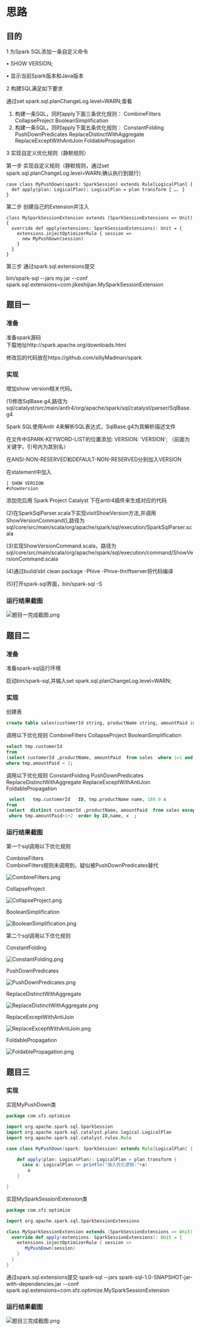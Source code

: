 # 思路


## 目的

1 为Spark SQL添加一条自定义命令

• SHOW VERSION;

• 显示当前Spark版本和Java版本

2  构建SQL满足如下要求

通过set spark.sql.planChangeLog.level=WARN;查看
1. 构建一条SQL，同时apply下面三条优化规则：
CombineFilters
CollapseProject
BooleanSimplification
2. 构建一条SQL，同时apply下面五条优化规则：
ConstantFolding
PushDownPredicates
ReplaceDistinctWithAggregate
ReplaceExceptWithAntiJoin
FoldablePropagation

3 实现自定义优化规则（静默规则）

第一步 实现自定义规则（静默规则，通过set spark.sql.planChangeLog.level=WARN;确认执行到就行）

```$scala
case class MyPushDown(spark: SparkSession) extends Rule[LogicalPlan] { 
  def apply(plan: LogicalPlan): LogicalPlan = plan transform { …. }
}
```
第二步 创建自己的Extension并注入
```$scala
class MySparkSessionExtension extends (SparkSessionExtensions => Unit) {
  override def apply(extensions: SparkSessionExtensions): Unit = {
    extensions.injectOptimizerRule { session =>
      new MyPushDown(session)
    }
  } 
}
````
第三步 通过spark.sql.extensions提交

bin/spark-sql --jars my.jar --conf spark.sql.extensions=com.jikeshijian.MySparkSessionExtension


## 题目一

### 准备

准备spark源码  
下载地址http://spark.apache.org/downloads.html

修改后的代码放在https://github.com/sillyMadman/spark

### 实现

增加show version相关代码。

(1)修改SqlBase.g4,路径为sql/catalyst/src/main/antlr4/org/apache/spark/sql/catalyst/parser/SqlBase.g4

Spark SQL使用Antlr 4来解析SQL表达式，SqlBase.g4为其解析描述文件

在文件中SPARK-KEYWORD-LIST的位置添加:  VERSION: 'VERSION'; 
（前面为关键字，引号内为其别名）

在ANSI-NON-RESERVED和DEFAULT-NON-RESERVED分别加入VERSION

在statement中加入 

```| SHOW VERSION                                                     #showVersion```

添加完后用 Spark Project Catalyst 下在antlr4插件来生成对应的代码

(2)在SparkSqlParser.scala下实现visitShowVersion方法,并调用ShowVersionCommand(),路径为sql/core/src/main/scala/org/apache/spark/sql/execution/SparkSqlParser.scala

(3)实现ShowVersionCommand.scala，路径为sql/core/src/main/scala/org/apache/spark/sql/execution/command/ShowVersionCommand.scala

(4)通过build/sbt clean package -Phive -Phive-thriftserver将代码编译

(5)打开spark-sql界面，bin/spark-sql -S

### 运行结果截图

![题目一完成截图.png](题目一完成截图.png)


## 题目二


### 准备

准备spark-sql运行环境

启动bin/spark-sql,并输入set spark.sql.planChangeLog.level=WARN;

### 实现

创建表
```sql
create table sales(customerId string, productName string, amountPaid int);
```

调用以下优化规则
 CombineFilters  CollapseProject BooleanSimplification

```sql
select tmp.customerId
from  
(select customerId ,productName, amountPaid  from sales  where 1=1 and  amountPaid >= 1 and amountPaid > 3   )  tmp
where tmp.amountPaid < 2;
```

调用以下优化规则
ConstantFolding PushDownPredicates ReplaceDistinctWithAggregate ReplaceExceptWithAntiJoin FoldablePropagation

```sql
 select   tmp.customerId   ID, tmp.productName name, 188.0 x
from 
(select  distinct customerId ,productName, amountPaid  from sales except  select  customerId ,productName, amountPaid  from sales) tmp 
 where tmp.amountPaid>1+2  order by ID,name, x  ;
```

### 运行结果截图

第一个sql调用以下优化规则

CombineFilters  
CombineFilters规则未调用到，疑似被PushDownPredicates替代 
 
![CombineFilters.png](CombineFilters.png)
 
CollapseProject  

![CollapseProject.png](CollapseProject.png)
 
BooleanSimplification

![BooleanSimplification.png](BooleanSimplification.png)

第二个sql调用以下优化规则

ConstantFolding 

![ConstantFolding.png](ConstantFolding.png)

PushDownPredicates 

![PushDownPredicates.png](PushDownPredicates.png)

ReplaceDistinctWithAggregate 

![ReplaceDistinctWithAggregate.png](ReplaceDistinctWithAggregate.png)

ReplaceExceptWithAntiJoin 

![ReplaceExceptWithAntiJoin.png](ReplaceExceptWithAntiJoin.png)

FoldablePropagation

![FoldablePropagation.png](FoldablePropagation.png)


## 题目三

### 实现

实现MyPushDown类

```scala
package com.sfz.optimize

import org.apache.spark.sql.SparkSession
import org.apache.spark.sql.catalyst.plans.logical.LogicalPlan
import org.apache.spark.sql.catalyst.rules.Rule

case class MyPushDown(spark: SparkSession) extends Rule[LogicalPlan] {

    def apply(plan: LogicalPlan): LogicalPlan = plan.transform {
      case a: LogicalPlan => println("插入优化逻辑:"+a)
        a
    }

}

```


实现MySparkSessionExtension类

```scala
package com.sfz.optimize

import org.apache.spark.sql.SparkSessionExtensions

class MySparkSessionExtension extends (SparkSessionExtensions => Unit) {
  override def apply(extensions: SparkSessionExtensions): Unit = {
    extensions.injectOptimizerRule { session =>
       MyPushDown(session)
    }
  }
}

```

通过spark.sql.extensions提交  spark-sql --jars spark-sql-1.0-SNAPSHOT-jar-with-dependencies.jar --conf spark.sql.extensions=com.sfz.optimize.MySparkSessionExtension

### 运行结果截图

![题目三完成截图.png](题目三完成截图.png)
